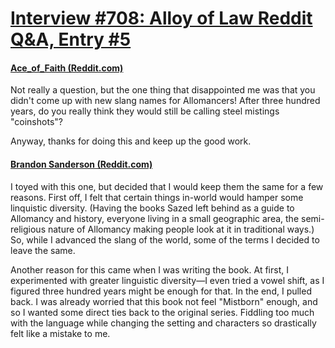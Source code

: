 # [Interview #708: Alloy of Law Reddit Q&A, Entry #5](https://www.theoryland.com/intvmain.php?i=708#5)

#### [Ace\_of\_Faith (Reddit.com)](http://www.reddit.com/user/Ace_of_Face)

Not really a question, but the one thing that disappointed me was that you didn't come up with new slang names for Allomancers! After three hundred years, do you really think they would still be calling steel mistings "coinshots"?

Anyway, thanks for doing this and keep up the good work.

#### [Brandon Sanderson (Reddit.com)](http://www.reddit.com/user/mistborn)

I toyed with this one, but decided that I would keep them the same for a few reasons. First off, I felt that certain things in-world would hamper some linquistic diversity. (Having the books Sazed left behind as a guide to Allomancy and history, everyone living in a small geographic area, the semi-religious nature of Allomancy making people look at it in traditional ways.) So, while I advanced the slang of the world, some of the terms I decided to leave the same.

Another reason for this came when I was writing the book. At first, I experimented with greater linguistic diversity—I even tried a vowel shift, as I figured three hundred years might be enough for that. In the end, I pulled back. I was already worried that this book not feel "Mistborn" enough, and so I wanted some direct ties back to the original series. Fiddling too much with the language while changing the setting and characters so drastically felt like a mistake to me.

